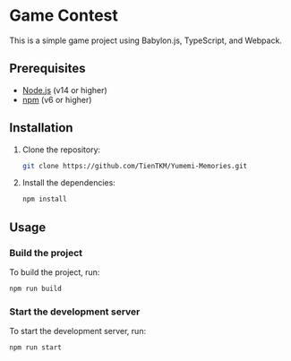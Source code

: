 # Game Contest

This is a simple game project using Babylon.js, TypeScript, and Webpack.

## Prerequisites

- [Node.js](https://nodejs.org/) (v14 or higher)
- [npm](https://www.npmjs.com/) (v6 or higher)

## Installation

1. Clone the repository:
    ```sh
    git clone https://github.com/TienTKM/Yumemi-Memories.git
    ```

2. Install the dependencies:
    ```sh
    npm install
    ```

## Usage

### Build the project

To build the project, run:
```sh
npm run build
```

### Start the development server

To start the development server, run:
```sh
npm run start
```